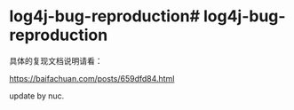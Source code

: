 # log4j-bug-reproduction# log4j-bug-reproduction

具体的复现文档说明请看：

https://baifachuan.com/posts/659dfd84.html

update by nuc.
